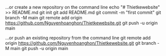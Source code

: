 …or create a new repository on the command line
echo "# Thietkewebsite" >> README.md
git init
git add README.md
git commit -m "first commit"
git branch -M main
git remote add origin https://github.com/Nguyenhoanghon/Thietkewebsite.git
git push -u origin main

…or push an existing repository from the command line
git remote add origin https://github.com/Nguyenhoanghon/Thietkewebsite.git
git branch -M main
git push -u origin main
